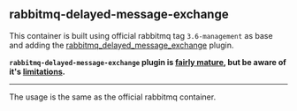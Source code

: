 rabbitmq-delayed-message-exchange
---------------------------------------------------------

This container is built using official rabbitmq tag `3.6-management` as base and adding the [rabbitmq_delayed_message_exchange](https://github.com/rabbitmq/rabbitmq-delayed-message-exchange) plugin.

**`rabbitmq-delayed-message-exchange` plugin is [fairly mature](https://github.com/rabbitmq/rabbitmq-delayed-message-exchange#project-maturity), but be aware of it's [limitations](https://github.com/rabbitmq/rabbitmq-delayed-message-exchange#limitations).**

----------------------------------------------------------

The usage is the same as the official rabbitmq container.

